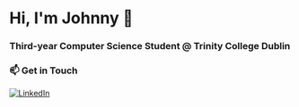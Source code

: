 # Hi, I'm Johnny 👋
### Third-year Computer Science Student @ Trinity College Dublin
### 📫 Get in Touch
[![LinkedIn](https://img.shields.io/badge/LinkedIn-0A66C2?style=for-the-badge&logo=linkedin&logoColor=white)](https://www.linkedin.com/in/johnnyhancu/)
